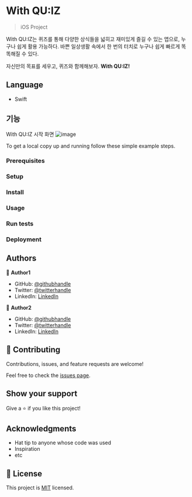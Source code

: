 # With QU:IZ
> iOS Project


With QU:IZ는 퀴즈를 통해 다양한 상식들을 넓히고 재미있게 즐길 수 있는 앱으로, 누구나 쉽게 활용 가능하다.
바쁜 일상생활 속에서 한 번의 터치로 누구나 쉽게 빠르게 똑똑해질 수 있다.

자신만의 목표를 세우고, 퀴즈와 함께해보자. **With QU:IZ!**

## Language

- Swift


## 기능

With QU:IZ 시작 화면
![image](https://user-images.githubusercontent.com/89003891/178269729-18f407f2-e743-4be7-961a-206ec30953d0.png)


To get a local copy up and running follow these simple example steps.

### Prerequisites

### Setup

### Install

### Usage

### Run tests

### Deployment



## Authors

👤 **Author1**

- GitHub: [@githubhandle](https://github.com/githubhandle)
- Twitter: [@twitterhandle](https://twitter.com/twitterhandle)
- LinkedIn: [LinkedIn](https://linkedin.com/in/linkedinhandle)

👤 **Author2**

- GitHub: [@githubhandle](https://github.com/githubhandle)
- Twitter: [@twitterhandle](https://twitter.com/twitterhandle)
- LinkedIn: [LinkedIn](https://linkedin.com/in/linkedinhandle)

## 🤝 Contributing

Contributions, issues, and feature requests are welcome!

Feel free to check the [issues page](../../issues/).

## Show your support

Give a ⭐️ if you like this project!

## Acknowledgments

- Hat tip to anyone whose code was used
- Inspiration
- etc

## 📝 License

This project is [MIT](./MIT.md) licensed.
